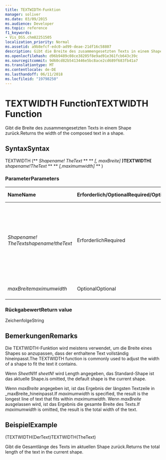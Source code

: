 ```yaml
---
title: TEXTWIDTH-Funktion
manager: soliver
ms.date: 03/09/2015
ms.audience: Developer
ms.topic: reference
f1_keywords:
- Vis_DSS.chm82251505
localization_priority: Normal
ms.assetid: a9b8efcf-edc0-ad99-deae-21df16c58807
description: Gibt die Breite des zusammengesetzten Texts in einem Shape zurück.
ms.openlocfilehash: d96b9489c08ce38205f8e9ad91e361fcb643c39c
ms.sourcegitcommit: 9d60cd82b5413446e5bc8ace2cd689f683fb41a7
ms.translationtype: MT
ms.contentlocale: de-DE
ms.lasthandoff: 06/11/2018
ms.locfileid: "19798250"
---
```

# <a name="textwidth-function"></a><span data-ttu-id="7d202-103">TEXTWIDTH Function</span><span class="sxs-lookup"><span data-stu-id="7d202-103">TEXTWIDTH Function</span></span>

<span data-ttu-id="7d202-104">Gibt die Breite des zusammengesetzten Texts in einem Shape zurück.</span><span class="sxs-lookup"><span data-stu-id="7d202-104">Returns the width of the composed text in a shape.</span></span> 
  
## <a name="syntax"></a><span data-ttu-id="7d202-105">Syntax</span><span class="sxs-lookup"><span data-stu-id="7d202-105">Syntax</span></span>

<span data-ttu-id="7d202-106">TEXTWIDTH (** *Shapename! TheText* ** ** *[, maxBreite]* **)</span><span class="sxs-lookup"><span data-stu-id="7d202-106">TEXTWIDTH(** *shapename!TheText* ** ** *[,maximumwidth]* ** )</span></span> 
  
### <a name="parameters"></a><span data-ttu-id="7d202-107">Parameter</span><span class="sxs-lookup"><span data-stu-id="7d202-107">Parameters</span></span>

|<span data-ttu-id="7d202-108">**Name**</span><span class="sxs-lookup"><span data-stu-id="7d202-108">**Name**</span></span>|<span data-ttu-id="7d202-109">**Erforderlich/Optional**</span><span class="sxs-lookup"><span data-stu-id="7d202-109">**Required/Optional**</span></span>|<span data-ttu-id="7d202-110">**Datentyp**</span><span class="sxs-lookup"><span data-stu-id="7d202-110">**Data Type**</span></span>|<span data-ttu-id="7d202-111">**Beschreibung**</span><span class="sxs-lookup"><span data-stu-id="7d202-111">**Description**</span></span>|
|:-----|:-----|:-----|:-----|
| <span data-ttu-id="7d202-112">_Shapename! TheText_</span><span class="sxs-lookup"><span data-stu-id="7d202-112">_shapename!theText_</span></span> <br/> |<span data-ttu-id="7d202-113">Erforderlich</span><span class="sxs-lookup"><span data-stu-id="7d202-113">Required</span></span>  <br/> |<span data-ttu-id="7d202-114">**String**</span><span class="sxs-lookup"><span data-stu-id="7d202-114">**String**</span></span> <br/> |<span data-ttu-id="7d202-115">Ein Verweis auf die Zelle TheText mit der in der Ziel-Shape.</span><span class="sxs-lookup"><span data-stu-id="7d202-115">A reference to the cell named TheText in the target shape.</span></span>  <span data-ttu-id="7d202-116">_Shapename!_</span><span class="sxs-lookup"><span data-stu-id="7d202-116">_shapename!_</span></span> <span data-ttu-id="7d202-117">ist der Name des Shapes, von dem Sie den Text abrufen möchten.</span><span class="sxs-lookup"><span data-stu-id="7d202-117">is the name of the shape from which you want to retrieve the text.</span></span>  <br/> |
| <span data-ttu-id="7d202-118">_maxBreite_</span><span class="sxs-lookup"><span data-stu-id="7d202-118">_maximumwidth_</span></span> <br/> |<span data-ttu-id="7d202-119">Optional</span><span class="sxs-lookup"><span data-stu-id="7d202-119">Optional</span></span>  <br/> |<span data-ttu-id="7d202-120">**Numeric**</span><span class="sxs-lookup"><span data-stu-id="7d202-120">**Numeric**</span></span> <br/> |<span data-ttu-id="7d202-121">Die maximale Breite eines Textblocks.</span><span class="sxs-lookup"><span data-stu-id="7d202-121">The maximum width of the text block.</span></span>  <br/> |
   
### <a name="return-value"></a><span data-ttu-id="7d202-122">Rückgabewert</span><span class="sxs-lookup"><span data-stu-id="7d202-122">Return value</span></span>

<span data-ttu-id="7d202-123">Zeichenfolge</span><span class="sxs-lookup"><span data-stu-id="7d202-123">String</span></span>
  
## <a name="remarks"></a><span data-ttu-id="7d202-124">Bemerkungen</span><span class="sxs-lookup"><span data-stu-id="7d202-124">Remarks</span></span>

<span data-ttu-id="7d202-125">Die TEXTWIDTH-Funktion wird meistens verwendet, um die Breite eines Shapes so anzupassen, dass der enthaltene Text vollständig hineinpasst.</span><span class="sxs-lookup"><span data-stu-id="7d202-125">The TEXTWIDTH function is commonly used to adjust the width of a shape to fit the text it contains.</span></span>
  
<span data-ttu-id="7d202-126">Wenn _SheetN!_</span><span class="sxs-lookup"><span data-stu-id="7d202-126">If  _sheetN!_</span></span> <span data-ttu-id="7d202-127">wird Length angegeben, das Standard-Shape ist das aktuelle Shape.</span><span class="sxs-lookup"><span data-stu-id="7d202-127">is omitted, the default shape is the current shape.</span></span> 
  
<span data-ttu-id="7d202-128">Wenn _maxBreite_ angegeben ist, ist das Ergebnis der längsten Textzeile in _maxBreite_hineinpasst.</span><span class="sxs-lookup"><span data-stu-id="7d202-128">If  _maximumwidth_ is specified, the result is the longest line of text that fits within  _maximumwidth_.</span></span> <span data-ttu-id="7d202-129">Wenn _maxBreite_ ausgelassen wird, ist das Ergebnis die gesamte Breite des Texts.</span><span class="sxs-lookup"><span data-stu-id="7d202-129">If  _maximumwidth_ is omitted, the result is the total width of the text.</span></span> 
  
## <a name="example"></a><span data-ttu-id="7d202-130">Beispiel</span><span class="sxs-lookup"><span data-stu-id="7d202-130">Example</span></span>

<span data-ttu-id="7d202-131">(TEXTWIDTH(DerText)</span><span class="sxs-lookup"><span data-stu-id="7d202-131">TEXTWIDTH(TheText)</span></span> 
  
<span data-ttu-id="7d202-132">Gibt die Gesamtlänge des Texts im aktuellen Shape zurück.</span><span class="sxs-lookup"><span data-stu-id="7d202-132">Returns the total length of the text in the current shape.</span></span> 
  


